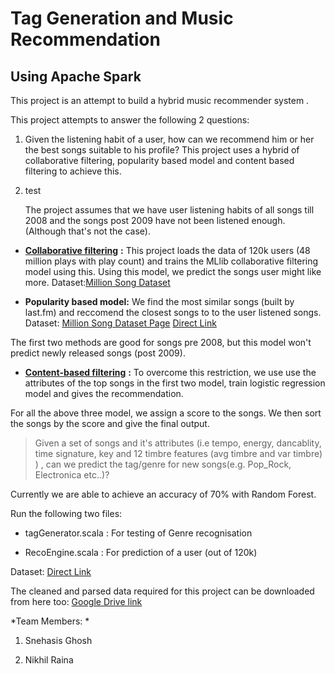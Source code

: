 Tag Generation and Music Recommendation
=======================================

Using Apache Spark
------------------

This project is an attempt to build a hybrid music recommender system .

This project attempts to answer the following 2 questions:

1. Given the listening habit of a user, how can we recommend him or her the best songs suitable to his profile? This project uses a hybrid of collaborative filtering, popularity based model and content based filtering to achieve this.
2. test

   The project assumes that we have user listening habits of all songs till 2008 and the songs post 2009 have not been listened     enough. (Although that's not the case).

-   [**Collaborative filtering**](https://en.wikipedia.org/wiki/Collaborative_filtering) **:** This project loads the data of 120k users (48 million plays with play count) and trains the MLlib collaborative filtering model using this. Using this model, we predict the songs user might like more. Dataset:[Million Song Dataset](http://labrosa.ee.columbia.edu/millionsong/tasteprofile)

-   **Popularity based model:** We find the most similar songs (built by last.fm) and reccomend the closest songs to to the user listened songs. Dataset: [Million Song Dataset Page](http://labrosa.ee.columbia.edu/millionsong/lastfm) [Direct Link](http://labrosa.ee.columbia.edu/millionsong/sites/default/files/lastfm/lastfm_tags.db)

   The first two methods are good for songs pre 2008, but this model won't predict newly released songs (post 2009).

-   [**Content-based filtering**](https://en.wikipedia.org/wiki/Recommender_system#Content-based_filtering) **:** To overcome this restriction, we use use the attributes of the top songs in the first two model, train logistic regression model and gives the recommendation.

   For all the above three model, we assign a score to the songs. We then sort the songs by the score and give the final output.

>Given a set of songs and it's attributes (i.e tempo, energy, dancablity, time signature, key and 12 timbre features (avg timbre and var timbre) ) , can we predict the tag/genre for new songs(e.g. Pop\_Rock, Electronica etc..)?

  Currently we are able to achieve an accuracy of 70% with Random Forest.

Run the following two files:

-   tagGenerator.scala : For testing of Genre recognisation

-   RecoEngine.scala : For prediction of a user (out of 120k)

Dataset: [Direct Link](http://labrosa.ee.columbia.edu/millionsong/blog/11-2-28-deriving-genre-dataset)

The cleaned and parsed data required for this project can be downloaded from here too: [Google Drive link](https://drive.google.com/a/ncsu.edu/folderview?id=0B5_HzOkbztHuMkptSzJidzl1c1k&usp=sharing)

*Team Members: *

1. Snehasis Ghosh

2. Nikhil Raina
